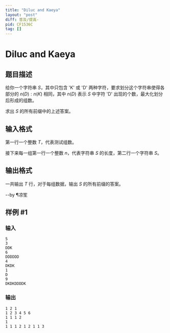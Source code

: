 ```yaml
---
title: "Diluc and Kaeya"
layout: "post"
diff: 普及/提高-
pid: CF1536C
tag: []
---
```


# Diluc and Kaeya

## 题目描述

给你一个字符串 $S$，其中只包含 'K' 或 'D' 两种字符，要求划分这个字符串使得各部分的 $n(D):n(K)$ 相同，其中 $n(D)$ 表示 $S$ 中字符 'D' 出现的个数，最大化划分后形成的组数。

求出 $S$ 的所有前缀中的上述答案。

## 输入格式

第一行一个整数 $T$，代表测试组数。

接下来每一组第一行一个整数 $n$，代表字符串 $S$ 的长度，第二行一个字符串 $S$。

## 输出格式

一共输出 $T$ 行，对于每组数据，输出 $S$ 的所有前缀的答案。

--by ¶凉笙

## 样例 #1

### 输入

```
5
3
DDK
6
DDDDDD
4
DKDK
1
D
9
DKDKDDDDK
```

### 输出

```
1 2 1 
1 2 3 4 5 6 
1 1 1 2 
1 
1 1 1 2 1 2 1 1 3
```

